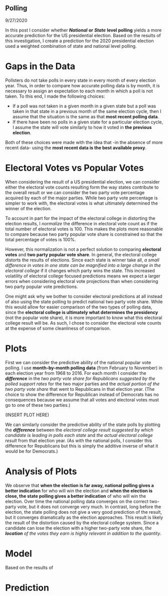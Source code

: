 ## Polling
9/27/2020

In this post I consider whether ***National*** **or** ***State*** **level polling** yields a more accurate prediction for the US presidential election. Based on the results of this investigation, I create a prediction for the 2020 presidential election used a weighted combination of state and national level polling.

# Gaps in the Data
Pollsters do not take polls in every state in every month of every election year. Thus, in order to compare how accurate polling data is by month, it is necessary to assign an expectation to each month in which a poll is not taken. To this end, I made the following choices:

  * If a poll was not taken in a given month in a given state but a poll was taken in that state in a previous month of the same election cycle, then I assume that the situation is the same as that **most recent polling data**.
  * If there have been no polls in a given state for a particular election cycle, I assume the state will vote similarly to how it voted in **the previous election**.
  
Both of these choices were made with the idea that -in the absence of more recent data- using the **most recent data is the best available proxy**.

# Electoral Votes vs Popular Votes
When considering the result of a US presidential election, we can consider either the electoral vote counts resulting form the way states contribute to the overall result or we can consider the two party vote percentage acquired by each of the major parties. While two party vote percentage is simpler to work with, the electoral votes is what ultimately determined the winner of the election.

To account in part for the impact of the electoral college in distorting the election results, I *normalize* the difference in electoral vote count as if the total number of electoral votes is 100. This makes the plots more reasonable to compare because two party popular vote share is constrained so that the total percentage of votes is 100%.

However, this normalization is not a perfect solution to comparing **electoral votes** and **two party popular vote share**. In general, the electoral college distorts the results of elections. Since each state is winner take all, *a small difference in votes in one state can be magnified into a large change in the electoral college* if it changes which party wins the state. This increased volatility of electoral college focused predictions means we expect a larger errors when considering electoral vote projections than when considering two party popular vote predictions.

One might ask why we bother to consider electoral predictions at all instead of also using the state polling to predict national two party vote share. While this would allow for easier comparison of the two types of polling data, since the **electoral college is ultimately what determines the presidency** (not the popular vote share), it is more important to know what this electoral college result will be. As such, I chose to consider the electoral vote counts at the expense of some cleanliness of comparison.

# Plots

First we can consider the predictive ability of the national popular vote polling. I use **month-by-month polling data** (from February to November) in each election year from 1968 to 2016. For each month I consider the ***difference*** in the *two party vote share for Republicans suggested by the polled support rates* for the two major parties and the *actual portion of the two party vote share* that went to Republicans in that election year. (The choice to show the difference for Republican instead of Democrats has no consequences because we assume that all votes and electoral votes must go to one of these two parties.)

(INSERT PLOT HERE)

We can similarly consider the predictive ability of the state polls by plotting the ***difference*** between the *electoral college result suggested by which candidate is leading in polls each state* and *the actual electoral college result* from that election year. (As with the national polls, I consider this difference for Republicans but this is simply the additive inverse of what it would be for Democrats.) 

# Analysis of Plots
We observe that **when the election is far away, national polling gives a better indication** for who will win the election and **when the election is close, the state polling gives a better indication** of who will win the election. Over time the national polling data converges on the correct two-party vote, but it does not converge very much. In contrast, long before the election, the state polling does not give a very good prediction of the result, but it converges dramatically as the election approaches. This result is likely the result of the distortion caused by the electoral college system. Since a candidate can lose the election with a higher two-party vote share, *the* ***location*** *of the votes they earn is highly relevant in addition to the quantity*.

# Model
Based on the results of 


# Prediction
